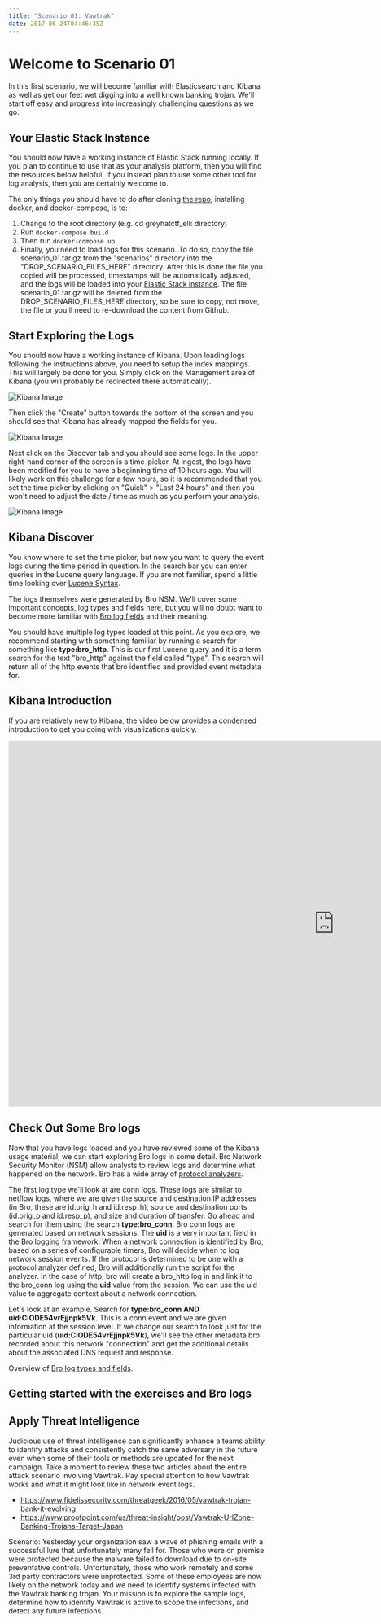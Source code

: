 ```yaml
---
title: "Scenario 01: Vawtrak"
date: 2017-06-24T04:46:35Z
---
```


# Welcome to Scenario 01

In this first scenario, we will become familiar with Elasticsearch and Kibana as well as get our feet wet digging into a well known banking trojan.  We'll start off easy and progress into increasingly challenging questions as we go.

## Your Elastic Stack Instance

You should now have a working instance of Elastic Stack running locally.  If you plan to continue to use that as your analysis platform, then you will find the resources below helpful.  If you instead plan to use some other tool for log analysis, then you are certainly welcome to.

The only things you should have to do after cloning [the repo](https://github.com/egaus/greyhatctf_elk), installing docker, and docker-compose, is to:

1. Change to the root directory (e.g. cd greyhatctf_elk directory)
1. Run `docker-compose build`
1. Then run `docker-compose up`
1. Finally, you need to load logs for this scenario.  To do so, copy the file scenario_01.tar.gz from the "scenarios" directory into the "DROP_SCENARIO_FILES_HERE" directory.  After this is done the file you copied will be processed, timestamps will be automatically adjusted, and the logs will be loaded into your [Elastic Stack instance](http://localhost:5601).  The file scenario_01.tar.gz will be deleted from the DROP_SCENARIO_FILES_HERE directory, so be sure to copy, not move, the file or you'll need to re-download the content from Github.

## Start Exploring the Logs

You should now have a working instance of Kibana.  Upon loading logs following the instructions above, you need to setup the index mappings.  This will largely be done for you.  Simply click on the Management area of Kibana (you will probably be redirected there automatically).  

![Kibana Image](/defense/navigate_to_kibana.png)

Then click the "Create" button towards the bottom of the screen and you should see that Kibana has already mapped the fields for you.

![Kibana Image](/defense/kibana_index_mapping.png)

Next click on the Discover tab and you should see some logs.  In the upper right-hand corner of the screen is a time-picker.  At ingest, the logs have been modified for you to have a beginning time of 10 hours ago.  You will likely work on this challenge for a few hours, so it is recommended that you set the time picker by clicking on "Quick" > "Last 24 hours" and then you won't need to adjust the date / time as much as you perform your analysis.

![Kibana Image](/defense/discover_time_picker.png)

## Kibana Discover

You know where to set the time picker, but now you want to query the event logs during the time period in question.  In the search bar you can enter queries in the Lucene query language.  If you are not familiar, spend a little time looking over [Lucene Syntax](https://lucene.apache.org/core/2_9_4/queryparsersyntax.html).

The logs themselves were generated by Bro NSM.  We'll cover some important concepts, log types and fields here, but you will no doubt want to become more familiar with [Bro log fields](https://www.bro.org/sphinx/script-reference/log-files.html) and their meaning.

You should have multiple log types loaded at this point.  As you explore, we recommend starting with something familiar by running a search for something like **type:bro_http**.  This is our first Lucene query and it is a term search for the text "bro_http" against the field called "type".  This search will return all of the http events that bro identified and provided event metadata for.

## Kibana Introduction

If you are relatively new to Kibana, the video below provides a condensed introduction to get you going with visualizations quickly.

<iframe width="1280" height="720" src="https://www.youtube.com/embed/mMhnGjp8oOI?ecver=1" frameborder="0" allowfullscreen></iframe>

## Check Out Some Bro logs

Now that you have logs loaded and you have reviewed some of the Kibana usage material, we can start exploring Bro logs in some detail.  Bro Network Security Monitor (NSM) allow analysts to review logs and determine what happened on the network.  Bro has a wide array of [protocol analyzers](https://www.bro.org/sphinx/script-reference/proto-analyzers.html).

The first log type we'll look at are conn logs.  These logs are similar to netflow logs, where we are given the source and destination IP addresses (in Bro, these are id.orig_h and id.resp_h), source and destination ports (id.orig_p and id.resp_p), and size and duration of transfer.  Go ahead and search for them using the search **type:bro_conn**.  Bro conn logs are generated based on network sessions.  The **uid** is a very important field in the Bro logging framework.  When a network connection is identified by Bro, based on a series of configurable timers, Bro will decide when to log network session events.  If the protocol is determined to be one with a protocol analyzer defined, Bro will additionally run the script for the analyzer.  In the case of http, bro will create a bro_http log in and link it to the bro_conn log using the **uid** value from the session.  We can use the uid value to aggregate context about a network connection.

Let's look at an example.  Search for **type:bro_conn AND uid:CiODE54vrEjjnpk5Vk**.  This is a conn event and we are given information at the session level.  If we change our search to look just for the particular uid (**uid:CiODE54vrEjjnpk5Vk**), we'll see the other metadata bro recorded about this network "connection" and get the additional details about the associated DNS request and response.

Overview of [Bro log types and fields](http://gauss.ececs.uc.edu/Courses/c6055/pdf/bro_log_vars.pdf).  

## Getting started with the exercises and Bro logs

<INSERT GETTING STARTED VIDEO HERE>

## Apply Threat Intelligence

Judicious use of threat intelligence can significantly enhance a teams ability to identify attacks and consistently catch the same adversary in the future even when some of their tools or methods are updated for the next campaign.  Take a moment to review these two articles about the entire attack scenario involving Vawtrak.  Pay special attention to how Vawtrak works and what it might look like in network event logs.

* https://www.fidelissecurity.com/threatgeek/2016/05/vawtrak-trojan-bank-it-evolving
* https://www.proofpoint.com/us/threat-insight/post/Vawtrak-UrlZone-Banking-Trojans-Target-Japan

Scenario: Yesterday your organization saw a wave of phishing emails with a successful lure that unfortunately many fell for.  Those who were on premise were protected because the malware failed to download due to on-site preventative controls.  Unfortunately, those who work remotely and some 3rd party contractors were unprotected.  Some of these employees are now likely on the network today and we need to identify systems infected with the Vawtrak banking trojan.  Your mission is to explore the sample logs, determine how to identify Vawtrak is active to scope the infections, and detect any future infections.
